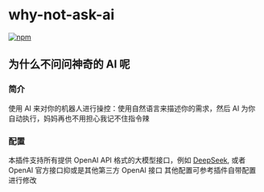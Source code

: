 # why-not-ask-ai

[![npm](https://img.shields.io/npm/v/koishi-plugin-why-not-ask-ai?style=flat-square)](https://www.npmjs.com/package/koishi-plugin-why-not-ask-ai)
  
## 为什么不问问神奇的 AI 呢

### 简介

使用 AI 来对你的机器人进行操控：使用自然语言来描述你的需求，然后 AI 为你自动执行，妈妈再也不用担心我记不住指令辣

### 配置
本插件支持所有提供 OpenAI API 格式的大模型接口，例如 [DeepSeek](https://deepseek.com), 或者 OpenAI 官方接口抑或是其他第三方 OpenAI 接口
其他配置可参考插件自带配置进行修改